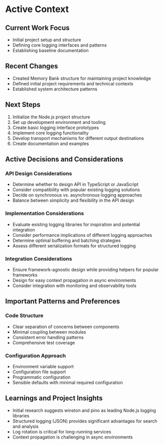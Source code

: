 # Active Context

## Current Work Focus
- Initial project setup and structure
- Defining core logging interfaces and patterns
- Establishing baseline documentation

## Recent Changes
- Created Memory Bank structure for maintaining project knowledge
- Defined initial project requirements and technical contexts
- Established system architecture patterns

## Next Steps
1. Initialize the Node.js project structure
2. Set up development environment and tooling
3. Create basic logging interface prototypes
4. Implement core logging functionality
5. Develop transport mechanisms for different output destinations
6. Create documentation and examples

## Active Decisions and Considerations

### API Design Considerations
- Determine whether to design API in TypeScript or JavaScript
- Consider compatibility with popular existing logging solutions
- Decide on synchronous vs. asynchronous logging approaches
- Balance between simplicity and flexibility in the API design

### Implementation Considerations
- Evaluate existing logging libraries for inspiration and potential integration
- Consider performance implications of different logging approaches
- Determine optimal buffering and batching strategies
- Assess different serialization formats for structured logging

### Integration Considerations
- Ensure framework-agnostic design while providing helpers for popular frameworks
- Design for easy context propagation in async environments
- Consider integration with monitoring and observability tools

## Important Patterns and Preferences

### Code Structure
- Clear separation of concerns between components
- Minimal coupling between modules
- Consistent error handling patterns
- Comprehensive test coverage

### Configuration Approach
- Environment variable support
- Configuration file support
- Programmatic configuration
- Sensible defaults with minimal required configuration

## Learnings and Project Insights
- Initial research suggests winston and pino as leading Node.js logging libraries
- Structured logging (JSON) provides significant advantages for search and analysis
- Log rotation is critical for long-running services
- Context propagation is challenging in async environments